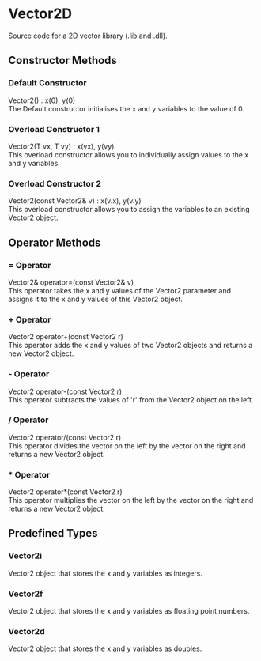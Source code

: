 # Vector2D

Source code for a 2D vector library (.lib and .dll).

## Constructor Methods
### Default Constructor
Vector2() : x(0), y(0)<br />
The Default constructor initialises the x and y variables to the value of 0.

### Overload Constructor 1
Vector2(T vx, T vy) : x(vx), y(vy)<br />
This overload constructor allows you to individually assign values to the x and y variables.

### Overload Constructor 2
Vector2(const Vector2& v) : x(v.x), y(v.y)<br />
This overload constructor allows you to assign the variables to an existing Vector2 object.

## Operator Methods
### = Operator
Vector2& operator=(const Vector2& v)<br />
This operator takes the x and y values of the Vector2 parameter and assigns it to the x and y values of
this Vector2 object.

### + Operator
Vector2 operator+(const Vector2 r)<br />
This operator adds the x and y values of two Vector2 objects and returns a new Vector2 object.

### - Operator
Vector2 operator-(const Vector2 r)<br />
This operator subtracts the values of 'r' from the Vector2 object on the left.

### / Operator
Vector2 operator/(const Vector2 r)<br/>
This operator divides the vector on the left by the vector on the right and returns a new Vector2
object.

### * Operator
Vector2 operator*(const Vector2 r)<br />
This operator multiplies the vector on the left by the vector on the right and returns a new Vector2
object.


## Predefined Types
### Vector2i
Vector2 object that stores the x and y variables as integers.

### Vector2f
Vector2 object that stores the x and y variables as floating point numbers.

### Vector2d
Vector2 object that stores the x and y variables as doubles.